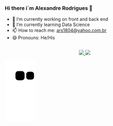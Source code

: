 ### Hi there i´m Alexandre Rodrigues 👋


- 🔭 I’m currently working on front and back end
- 🌱 I’m currently learning Data Science
- 📫 How to reach me: ars1804@yahoo.com.br
- 😄 Pronouns: He/His

## 
<div align="center">
  <a href="https://github.com/Arsantos1804">
  <img height="150em" src="https://github-readme-stats.vercel.app/api?username=Arsantos1804&show_icons=true&theme=dark&include_all_commits=true&count_private=true"/>
  <img height="150em" src="https://github-readme-stats.vercel.app/api/top-langs/?username=Arsantos1804&layout=compact&langs_count=7&theme=dark"/>
</div>
  
  <div>
    
 ![Snake animation](https://github.com/Arsantos1804/Arsantos1804/blob/output/github-contribution-grid-snake.svg)
    
  </div>
